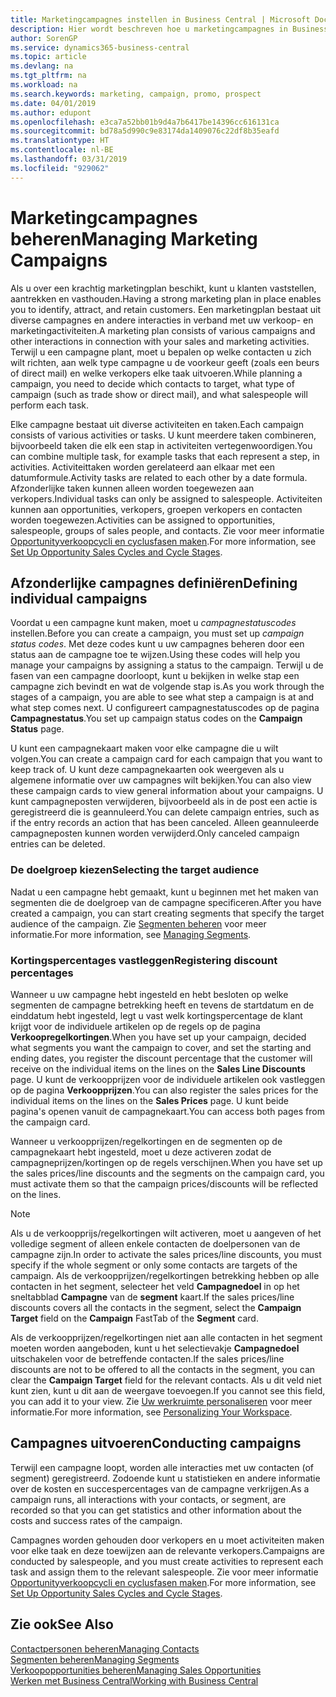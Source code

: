 ```yaml
---
title: Marketingcampagnes instellen in Business Central | Microsoft Docs
description: Hier wordt beschreven hoe u marketingcampagnes in Business Central instelt en uitvoert om prospects te vinden en aan te trekken en klanten vast te houden.
author: SorenGP
ms.service: dynamics365-business-central
ms.topic: article
ms.devlang: na
ms.tgt_pltfrm: na
ms.workload: na
ms.search.keywords: marketing, campaign, promo, prospect
ms.date: 04/01/2019
ms.author: edupont
ms.openlocfilehash: e3ca7a52bb01b9d4a7b6417be14396cc616131ca
ms.sourcegitcommit: bd78a5d990c9e83174da1409076c22df8b35eafd
ms.translationtype: HT
ms.contentlocale: nl-BE
ms.lasthandoff: 03/31/2019
ms.locfileid: "929062"
---
```

# <a name="managing-marketing-campaigns"></a><span data-ttu-id="e0d7b-103">Marketingcampagnes beheren</span><span class="sxs-lookup"><span data-stu-id="e0d7b-103">Managing Marketing Campaigns</span></span>
<span data-ttu-id="e0d7b-104">Als u over een krachtig marketingplan beschikt, kunt u klanten vaststellen, aantrekken en vasthouden.</span><span class="sxs-lookup"><span data-stu-id="e0d7b-104">Having a strong marketing plan in place enables you to identify, attract, and retain customers.</span></span> <span data-ttu-id="e0d7b-105">Een marketingplan bestaat uit diverse campagnes en andere interacties in verband met uw verkoop- en marketingactiviteiten.</span><span class="sxs-lookup"><span data-stu-id="e0d7b-105">A marketing plan consists of various campaigns and other interactions in connection with your sales and marketing activities.</span></span> <span data-ttu-id="e0d7b-106">Terwijl u een campagne plant, moet u bepalen op welke contacten u zich wilt richten, aan welk type campagne u de voorkeur geeft (zoals een beurs of direct mail) en welke verkopers elke taak uitvoeren.</span><span class="sxs-lookup"><span data-stu-id="e0d7b-106">While planning a campaign, you need to decide which contacts to target, what type of campaign (such as trade show or direct mail), and what salespeople will perform each task.</span></span>

<span data-ttu-id="e0d7b-107">Elke campagne bestaat uit diverse activiteiten en taken.</span><span class="sxs-lookup"><span data-stu-id="e0d7b-107">Each campaign consists of various activities or tasks.</span></span> <span data-ttu-id="e0d7b-108">U kunt meerdere taken combineren, bijvoorbeeld taken die elk een stap in activiteiten vertegenwoordigen.</span><span class="sxs-lookup"><span data-stu-id="e0d7b-108">You can combine multiple task, for example tasks that each represent a step, in activities.</span></span> <span data-ttu-id="e0d7b-109">Activiteittaken worden gerelateerd aan elkaar met een datumformule.</span><span class="sxs-lookup"><span data-stu-id="e0d7b-109">Activity tasks are related to each other by a date formula.</span></span> <span data-ttu-id="e0d7b-110">Afzonderlijke taken kunnen alleen worden toegewezen aan verkopers.</span><span class="sxs-lookup"><span data-stu-id="e0d7b-110">Individual tasks can only be assigned to salespeople.</span></span> <span data-ttu-id="e0d7b-111">Activiteiten kunnen aan opportunities, verkopers, groepen verkopers en contacten worden toegewezen.</span><span class="sxs-lookup"><span data-stu-id="e0d7b-111">Activities can be assigned to opportunities, salespeople, groups of sales people, and contacts.</span></span> <span data-ttu-id="e0d7b-112">Zie voor meer informatie [Opportunityverkoopcycli en cyclusfasen maken](marketing-how-setup-opportunity-sales-cycles-stages.md).</span><span class="sxs-lookup"><span data-stu-id="e0d7b-112">For more information, see [Set Up Opportunity Sales Cycles and Cycle Stages](marketing-how-setup-opportunity-sales-cycles-stages.md).</span></span>

## <a name="defining-individual-campaigns"></a><span data-ttu-id="e0d7b-113">Afzonderlijke campagnes definiëren</span><span class="sxs-lookup"><span data-stu-id="e0d7b-113">Defining individual campaigns</span></span>
<span data-ttu-id="e0d7b-114">Voordat u een campagne kunt maken, moet u *campagnestatuscodes* instellen.</span><span class="sxs-lookup"><span data-stu-id="e0d7b-114">Before you can create a campaign, you must set up *campaign status codes*.</span></span> <span data-ttu-id="e0d7b-115">Met deze codes kunt u uw campagnes beheren door een status aan de campagne toe te wijzen.</span><span class="sxs-lookup"><span data-stu-id="e0d7b-115">Using these codes will help you manage your campaigns by assigning a status to the campaign.</span></span> <span data-ttu-id="e0d7b-116">Terwijl u de fasen van een campagne doorloopt, kunt u bekijken in welke stap een campagne zich bevindt en wat de volgende stap is.</span><span class="sxs-lookup"><span data-stu-id="e0d7b-116">As you work through the stages of a campaign, you are able to see what step a campaign is at and what step comes next.</span></span> <span data-ttu-id="e0d7b-117">U configureert campagnestatuscodes op de pagina **Campagnestatus**.</span><span class="sxs-lookup"><span data-stu-id="e0d7b-117">You set up campaign status codes on the **Campaign Status** page.</span></span>

<span data-ttu-id="e0d7b-118">U kunt een campagnekaart maken voor elke campagne die u wilt volgen.</span><span class="sxs-lookup"><span data-stu-id="e0d7b-118">You can create a campaign card for each campaign that you want to keep track of.</span></span> <span data-ttu-id="e0d7b-119">U kunt deze campagnekaarten ook weergeven als u algemene informatie over uw campagnes wilt bekijken.</span><span class="sxs-lookup"><span data-stu-id="e0d7b-119">You can also view these campaign cards to view general information about your campaigns.</span></span>
<span data-ttu-id="e0d7b-120">U kunt campagneposten verwijderen, bijvoorbeeld als in de post een actie is geregistreerd die is geannuleerd.</span><span class="sxs-lookup"><span data-stu-id="e0d7b-120">You can delete campaign entries, such as if the entry records an action that has been canceled.</span></span> <span data-ttu-id="e0d7b-121">Alleen geannuleerde campagneposten kunnen worden verwijderd.</span><span class="sxs-lookup"><span data-stu-id="e0d7b-121">Only canceled campaign entries can be deleted.</span></span>

### <a name="selecting-the-target-audience"></a><span data-ttu-id="e0d7b-122">De doelgroep kiezen</span><span class="sxs-lookup"><span data-stu-id="e0d7b-122">Selecting the target audience</span></span>
<span data-ttu-id="e0d7b-123">Nadat u een campagne hebt gemaakt, kunt u beginnen met het maken van segmenten die de doelgroep van de campagne specificeren.</span><span class="sxs-lookup"><span data-stu-id="e0d7b-123">After you have created a campaign, you can start creating segments that specify the target audience of the campaign.</span></span> <span data-ttu-id="e0d7b-124">Zie [Segmenten beheren](marketing-segments.md) voor meer informatie.</span><span class="sxs-lookup"><span data-stu-id="e0d7b-124">For more information, see [Managing Segments](marketing-segments.md).</span></span>

### <a name="registering-discount-percentages"></a><span data-ttu-id="e0d7b-125">Kortingspercentages vastleggen</span><span class="sxs-lookup"><span data-stu-id="e0d7b-125">Registering discount percentages</span></span>
<span data-ttu-id="e0d7b-126">Wanneer u uw campagne hebt ingesteld en hebt besloten op welke segmenten de campagne betrekking heeft en tevens de startdatum en de einddatum hebt ingesteld, legt u vast welk kortingspercentage de klant krijgt voor de individuele artikelen op de regels op de pagina **Verkoopregelkortingen**.</span><span class="sxs-lookup"><span data-stu-id="e0d7b-126">When you have set up your campaign, decided what segments you want the campaign to cover, and set the starting and ending dates, you register the discount percentage that the customer will receive on the individual items on the lines on the **Sales Line Discounts** page.</span></span> <span data-ttu-id="e0d7b-127">U kunt de verkoopprijzen voor de individuele artikelen ook vastleggen op de pagina **Verkoopprijzen**.</span><span class="sxs-lookup"><span data-stu-id="e0d7b-127">You can also register the sales prices for the individual items on the lines on the **Sales Prices** page.</span></span> <span data-ttu-id="e0d7b-128">U kunt beide pagina's openen vanuit de campagnekaart.</span><span class="sxs-lookup"><span data-stu-id="e0d7b-128">You can access both pages from the campaign card.</span></span>

 <span data-ttu-id="e0d7b-129">Wanneer u verkoopprijzen/regelkortingen en de segmenten op de campagnekaart hebt ingesteld, moet u deze activeren zodat de campagneprijzen/kortingen op de regels verschijnen.</span><span class="sxs-lookup"><span data-stu-id="e0d7b-129">When you have set up the sales prices/line discounts and the segments on the campaign card, you must activate them so that the campaign prices/discounts will be reflected on the lines.</span></span>

> [!NOTE]  
>   <span data-ttu-id="e0d7b-130">Als u de verkoopprijs/regelkortingen wilt activeren, moet u aangeven of het volledige segment of alleen enkele contacten de doelpersonen van de campagne zijn.</span><span class="sxs-lookup"><span data-stu-id="e0d7b-130">In order to activate the sales prices/line discounts, you must specify if the whole segment or only some contacts are targets of the campaign.</span></span> <span data-ttu-id="e0d7b-131">Als de verkoopprijzen/regelkortingen betrekking hebben op alle contacten in het segment, selecteer het veld **Campagnedoel** in op het sneltabblad **Campagne** van de **segment** kaart.</span><span class="sxs-lookup"><span data-stu-id="e0d7b-131">If the sales prices/line discounts covers all the contacts in the segment, select the **Campaign Target** field on the **Campaign** FastTab of the **Segment** card.</span></span>

<span data-ttu-id="e0d7b-132">Als de verkoopprijzen/regelkortingen niet aan alle contacten in het segment moeten worden aangeboden, kunt u het selectievakje **Campagnedoel** uitschakelen voor de betreffende contacten.</span><span class="sxs-lookup"><span data-stu-id="e0d7b-132">If the sales prices/line discounts are not to be offered to all the contacts in the segment, you can clear the **Campaign Target** field for the relevant contacts.</span></span> <span data-ttu-id="e0d7b-133">Als u dit veld niet kunt zien, kunt u dit aan de weergave toevoegen.</span><span class="sxs-lookup"><span data-stu-id="e0d7b-133">If you cannot see this field, you can add it to your view.</span></span> <span data-ttu-id="e0d7b-134">Zie [Uw werkruimte personaliseren](ui-personalization-user.md) voor meer informatie.</span><span class="sxs-lookup"><span data-stu-id="e0d7b-134">For more information, see [Personalizing Your Workspace](ui-personalization-user.md).</span></span>

## <a name="conducting-campaigns"></a><span data-ttu-id="e0d7b-135">Campagnes uitvoeren</span><span class="sxs-lookup"><span data-stu-id="e0d7b-135">Conducting campaigns</span></span>
<span data-ttu-id="e0d7b-136">Terwijl een campagne loopt, worden alle interacties met uw contacten (of segment) geregistreerd. Zodoende kunt u statistieken en andere informatie over de kosten en succespercentages van de campagne verkrijgen.</span><span class="sxs-lookup"><span data-stu-id="e0d7b-136">As a campaign runs, all interactions with your contacts, or segment, are recorded so that you can get statistics and other information about the costs and success rates of the campaign.</span></span>

<span data-ttu-id="e0d7b-137">Campagnes worden gehouden door verkopers en u moet activiteiten maken voor elke taak en deze toewijzen aan de relevante verkopers.</span><span class="sxs-lookup"><span data-stu-id="e0d7b-137">Campaigns are conducted by salespeople, and you must create activities to represent each task and assign them to the relevant salespeople.</span></span> <span data-ttu-id="e0d7b-138">Zie voor meer informatie [Opportunityverkoopcycli en cyclusfasen maken](marketing-how-setup-opportunity-sales-cycles-stages.md).</span><span class="sxs-lookup"><span data-stu-id="e0d7b-138">For more information, see [Set Up Opportunity Sales Cycles and Cycle Stages](marketing-how-setup-opportunity-sales-cycles-stages.md).</span></span>

## <a name="see-also"></a><span data-ttu-id="e0d7b-139">Zie ook</span><span class="sxs-lookup"><span data-stu-id="e0d7b-139">See Also</span></span>
[<span data-ttu-id="e0d7b-140">Contactpersonen beheren</span><span class="sxs-lookup"><span data-stu-id="e0d7b-140">Managing Contacts</span></span>](marketing-contacts.md)  
[<span data-ttu-id="e0d7b-141">Segmenten beheren</span><span class="sxs-lookup"><span data-stu-id="e0d7b-141">Managing Segments</span></span>](marketing-segments.md)  
[<span data-ttu-id="e0d7b-142">Verkoopopportunities beheren</span><span class="sxs-lookup"><span data-stu-id="e0d7b-142">Managing Sales Opportunities</span></span>](marketing-manage-sales-opportunities.md)  
[<span data-ttu-id="e0d7b-143">Werken met Business Central</span><span class="sxs-lookup"><span data-stu-id="e0d7b-143">Working with Business Central</span></span>](ui-work-product.md)  
